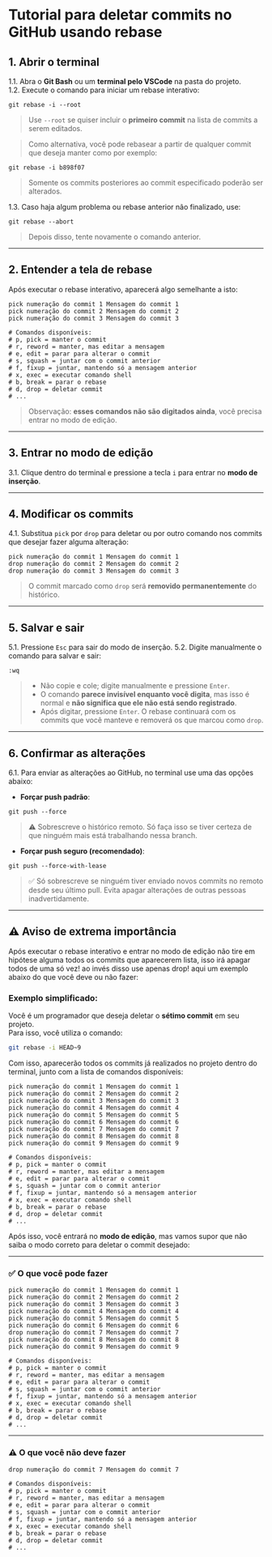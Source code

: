 # Tutorial para deletar commits no GitHub usando rebase

## 1. Abrir o terminal
1.1. Abra o **Git Bash** ou um **terminal pelo VSCode** na pasta do projeto.  
1.2. Execute o comando para iniciar um rebase interativo:  
```
git rebase -i --root
```
> Use `--root` se quiser incluir o **primeiro commit** na lista de commits a serem editados.  

> Como alternativa, você pode rebasear a partir de qualquer commit que deseja manter como por exemplo:  
```
git rebase -i b898f07
```
> Somente os commits posteriores ao commit especificado poderão ser alterados.

1.3. Caso haja algum problema ou rebase anterior não finalizado, use:  
```
git rebase --abort
```
> Depois disso, tente novamente o comando anterior.

---

## 2. Entender a tela de rebase
Após executar o rebase interativo, aparecerá algo semelhante a isto:  
```
pick numeração do commit 1 Mensagem do commit 1
pick numeração do commit 2 Mensagem do commit 2
pick numeração do commit 3 Mensagem do commit 3

# Comandos disponíveis:
# p, pick = manter o commit
# r, reword = manter, mas editar a mensagem
# e, edit = parar para alterar o commit
# s, squash = juntar com o commit anterior
# f, fixup = juntar, mantendo só a mensagem anterior
# x, exec = executar comando shell
# b, break = parar o rebase
# d, drop = deletar commit
# ...
```
> Observação: **esses comandos não são digitados ainda**, você precisa entrar no modo de edição.

---

## 3. Entrar no modo de edição
3.1. Clique dentro do terminal e pressione a tecla `i` para entrar no **modo de inserção**.  

---

## 4. Modificar os commits
4.1. Substitua `pick` por `drop` para deletar ou por outro comando nos commits que desejar fazer alguma alteração:  
```
pick numeração do commit 1 Mensagem do commit 1
drop numeração do commit 2 Mensagem do commit 2
drop numeração do commit 3 Mensagem do commit 3
```
> O commit marcado como `drop` será **removido permanentemente** do histórico.

---

## 5. Salvar e sair
5.1. Pressione `Esc` para sair do modo de inserção.
5.2. Digite manualmente o comando para salvar e sair:  
```
:wq
```
> - Não copie e cole; digite manualmente e pressione `Enter`.
> - O comando **parece invisível enquanto você digita**, mas isso é normal e **não significa que ele não está sendo registrado**.
> - Após digitar, pressione `Enter`. O rebase continuará com os commits que você manteve e removerá os que marcou como `drop`.

---

## 6. Confirmar as alterações
6.1. Para enviar as alterações ao GitHub, no terminal use uma das opções abaixo:

- **Forçar push padrão**:  
```
git push --force
```
> ⚠️ Sobrescreve o histórico remoto. Só faça isso se tiver certeza de que ninguém mais está trabalhando nessa branch.

- **Forçar push seguro (recomendado)**:  
```
git push --force-with-lease
```
> ✅ Só sobrescreve se ninguém tiver enviado novos commits no remoto desde seu último pull. Evita apagar alterações de outras pessoas inadvertidamente.

---

## ⚠️ Aviso de extrema importância
Após executar o rebase interativo e entrar no modo de edição não tire em hipótese alguma todos os commits que aparecerem lista, isso irá apagar todos de uma só vez! ao invés disso use apenas drop! aqui um exemplo abaixo do que você deve ou não fazer:

### Exemplo simplificado:
Você é um programador que deseja deletar o **sétimo commit** em seu projeto.  
Para isso, você utiliza o comando:

```bash
git rebase -i HEAD~9
```

Com isso, aparecerão todos os commits já realizados no projeto dentro do terminal, junto com a lista de comandos disponíveis:

```
pick numeração do commit 1 Mensagem do commit 1
pick numeração do commit 2 Mensagem do commit 2
pick numeração do commit 3 Mensagem do commit 3
pick numeração do commit 4 Mensagem do commit 4
pick numeração do commit 5 Mensagem do commit 5
pick numeração do commit 6 Mensagem do commit 6
pick numeração do commit 7 Mensagem do commit 7
pick numeração do commit 8 Mensagem do commit 8
pick numeração do commit 9 Mensagem do commit 9

# Comandos disponíveis:
# p, pick = manter o commit
# r, reword = manter, mas editar a mensagem
# e, edit = parar para alterar o commit
# s, squash = juntar com o commit anterior
# f, fixup = juntar, mantendo só a mensagem anterior
# x, exec = executar comando shell
# b, break = parar o rebase
# d, drop = deletar commit
# ...
```

Após isso, você entrará no **modo de edição**, mas vamos supor que não saiba o modo correto para deletar o commit desejado:

---

### ✅ O que você pode fazer

```
pick numeração do commit 1 Mensagem do commit 1
pick numeração do commit 2 Mensagem do commit 2
pick numeração do commit 3 Mensagem do commit 3
pick numeração do commit 4 Mensagem do commit 4
pick numeração do commit 5 Mensagem do commit 5
pick numeração do commit 6 Mensagem do commit 6
drop numeração do commit 7 Mensagem do commit 7
pick numeração do commit 8 Mensagem do commit 8
pick numeração do commit 9 Mensagem do commit 9

# Comandos disponíveis:
# p, pick = manter o commit
# r, reword = manter, mas editar a mensagem
# e, edit = parar para alterar o commit
# s, squash = juntar com o commit anterior
# f, fixup = juntar, mantendo só a mensagem anterior
# x, exec = executar comando shell
# b, break = parar o rebase
# d, drop = deletar commit
# ...
```

---

### ⚠️ O que você não deve fazer

```
drop numeração do commit 7 Mensagem do commit 7

# Comandos disponíveis:
# p, pick = manter o commit
# r, reword = manter, mas editar a mensagem
# e, edit = parar para alterar o commit
# s, squash = juntar com o commit anterior
# f, fixup = juntar, mantendo só a mensagem anterior
# x, exec = executar comando shell
# b, break = parar o rebase
# d, drop = deletar commit
# ...
```
